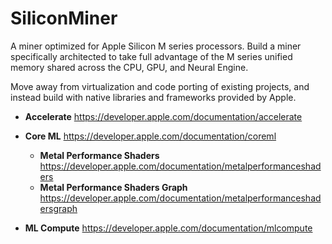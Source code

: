 # SiliconMiner
A miner optimized for Apple Silicon M series processors.
Build a miner specifically architected to take full advantage of the M series unified memory shared across the CPU, GPU, and Neural Engine. 

Move away from virtualization and code porting of existing projects, and instead build with native libraries and frameworks provided by Apple.

- **Accelerate**
https://developer.apple.com/documentation/accelerate

- **Core ML**
https://developer.apple.com/documentation/coreml
  - **Metal Performance Shaders**
    https://developer.apple.com/documentation/metalperformanceshaders
  - **Metal Performance Shaders Graph**
    https://developer.apple.com/documentation/metalperformanceshadersgraph

- **ML Compute**
  https://developer.apple.com/documentation/mlcompute
